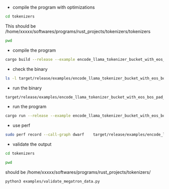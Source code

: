 - compile the program with optimizations

```bash
cd tokenizers
```
This should be /home/xxxxx/softwares/programs/rust_projects/tokenizers/tokenizers
```bash
pwd
```

- compile the program

```bash
cargo build --release --example encode_llama_tokenizer_bucket_with_eos_bos_pad_metadata_megatron_lm --features="http"
```

- check the binary

```bash
ls -l target/release/examples/encode_llama_tokenizer_bucket_with_eos_bos_pad_metadata_megatron_lm
```

- run the binary

```bash
target/release/examples/encode_llama_tokenizer_bucket_with_eos_bos_pad_metadata_megatron_lm   ../data ../data/output_folder 2048    teknium/Llama-3.1-AlternateTokenizer 4 np.int32
```

- run the program

```bash
cargo run --release --example encode_llama_tokenizer_bucket_with_eos_bos_pad_metadata_megatron_lm --features="http" ../data/sample_10.jsonl ../data/sample_sc_50k.jsonl ../data/output_folder 2048 teknium/Llama-3.1-AlternateTokenizer 4 np.int32
```

- use perf

```bash
sudo perf record --call-graph dwarf    target/release/examples/encode_llama_tokenizer_bucket_with_eos_bos_pad_metadata_megatron_lm    ../data/sample_sc_50k.jsonl ../data/output_folder 2048    teknium/Llama-3.1-AlternateTokenizer 4 np.int32
```


- validate the output

```bash
cd tokenizers
```
```bash
pwd
```
should be /home/xxxxx/softwares/programs/rust_projects/tokenizers/

```bash
python3 examples/validate_megatron_data.py
```
